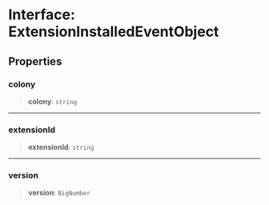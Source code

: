 # Interface: ExtensionInstalledEventObject

## Properties

### colony

> **colony**: `string`

***

### extensionId

> **extensionId**: `string`

***

### version

> **version**: `BigNumber`
